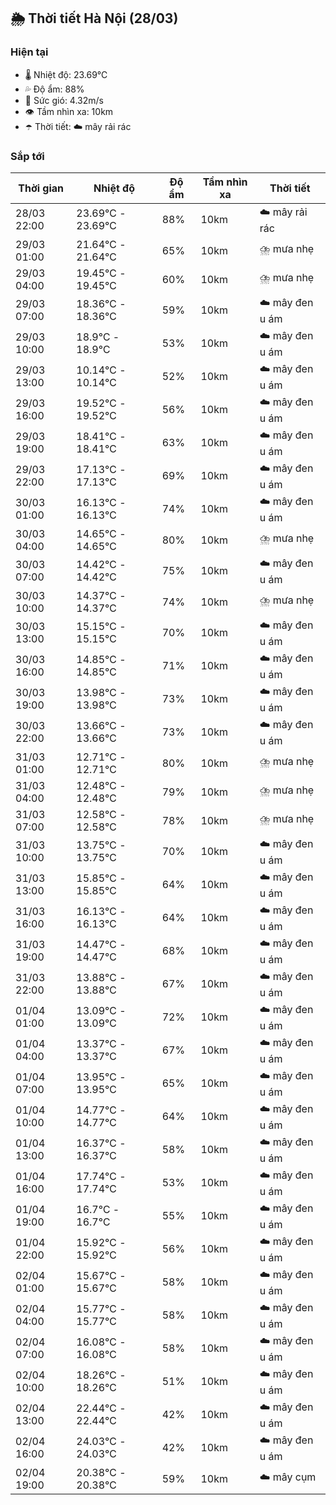 ## 🌦️ Thời tiết Hà Nội (28/03)

### Hiện tại

- 🌡️ Nhiệt độ: 23.69℃
- 💦 Độ ẩm: 88%
- 💨 Sức gió: 4.32m/s
- 👁️ Tầm nhìn xa: 10km
- ☂️ Thời tiết: ☁️ mây rải rác

### Sắp tới

| Thời gian | Nhiệt độ | Độ ẩm | Tầm nhìn xa | Thời tiết |
| --- | --- | --- | --- | --- |
| 28/03 22:00 | 23.69℃ - 23.69℃ | 88% | 10km | ☁️ mây rải rác |
| 29/03 01:00 | 21.64℃ - 21.64℃ | 65% | 10km | ⛈️ mưa nhẹ |
| 29/03 04:00 | 19.45℃ - 19.45℃ | 60% | 10km | ⛈️ mưa nhẹ |
| 29/03 07:00 | 18.36℃ - 18.36℃ | 59% | 10km | ☁️ mây đen u ám |
| 29/03 10:00 | 18.9℃ - 18.9℃ | 53% | 10km | ☁️ mây đen u ám |
| 29/03 13:00 | 10.14℃ - 10.14℃ | 52% | 10km | ☁️ mây đen u ám |
| 29/03 16:00 | 19.52℃ - 19.52℃ | 56% | 10km | ☁️ mây đen u ám |
| 29/03 19:00 | 18.41℃ - 18.41℃ | 63% | 10km | ☁️ mây đen u ám |
| 29/03 22:00 | 17.13℃ - 17.13℃ | 69% | 10km | ☁️ mây đen u ám |
| 30/03 01:00 | 16.13℃ - 16.13℃ | 74% | 10km | ☁️ mây đen u ám |
| 30/03 04:00 | 14.65℃ - 14.65℃ | 80% | 10km | ⛈️ mưa nhẹ |
| 30/03 07:00 | 14.42℃ - 14.42℃ | 75% | 10km | ☁️ mây đen u ám |
| 30/03 10:00 | 14.37℃ - 14.37℃ | 74% | 10km | ⛈️ mưa nhẹ |
| 30/03 13:00 | 15.15℃ - 15.15℃ | 70% | 10km | ☁️ mây đen u ám |
| 30/03 16:00 | 14.85℃ - 14.85℃ | 71% | 10km | ☁️ mây đen u ám |
| 30/03 19:00 | 13.98℃ - 13.98℃ | 73% | 10km | ☁️ mây đen u ám |
| 30/03 22:00 | 13.66℃ - 13.66℃ | 73% | 10km | ☁️ mây đen u ám |
| 31/03 01:00 | 12.71℃ - 12.71℃ | 80% | 10km | ⛈️ mưa nhẹ |
| 31/03 04:00 | 12.48℃ - 12.48℃ | 79% | 10km | ⛈️ mưa nhẹ |
| 31/03 07:00 | 12.58℃ - 12.58℃ | 78% | 10km | ⛈️ mưa nhẹ |
| 31/03 10:00 | 13.75℃ - 13.75℃ | 70% | 10km | ☁️ mây đen u ám |
| 31/03 13:00 | 15.85℃ - 15.85℃ | 64% | 10km | ☁️ mây đen u ám |
| 31/03 16:00 | 16.13℃ - 16.13℃ | 64% | 10km | ☁️ mây đen u ám |
| 31/03 19:00 | 14.47℃ - 14.47℃ | 68% | 10km | ☁️ mây đen u ám |
| 31/03 22:00 | 13.88℃ - 13.88℃ | 67% | 10km | ☁️ mây đen u ám |
| 01/04 01:00 | 13.09℃ - 13.09℃ | 72% | 10km | ☁️ mây đen u ám |
| 01/04 04:00 | 13.37℃ - 13.37℃ | 67% | 10km | ☁️ mây đen u ám |
| 01/04 07:00 | 13.95℃ - 13.95℃ | 65% | 10km | ☁️ mây đen u ám |
| 01/04 10:00 | 14.77℃ - 14.77℃ | 64% | 10km | ☁️ mây đen u ám |
| 01/04 13:00 | 16.37℃ - 16.37℃ | 58% | 10km | ☁️ mây đen u ám |
| 01/04 16:00 | 17.74℃ - 17.74℃ | 53% | 10km | ☁️ mây đen u ám |
| 01/04 19:00 | 16.7℃ - 16.7℃ | 55% | 10km | ☁️ mây đen u ám |
| 01/04 22:00 | 15.92℃ - 15.92℃ | 56% | 10km | ☁️ mây đen u ám |
| 02/04 01:00 | 15.67℃ - 15.67℃ | 58% | 10km | ☁️ mây đen u ám |
| 02/04 04:00 | 15.77℃ - 15.77℃ | 58% | 10km | ☁️ mây đen u ám |
| 02/04 07:00 | 16.08℃ - 16.08℃ | 58% | 10km | ☁️ mây đen u ám |
| 02/04 10:00 | 18.26℃ - 18.26℃ | 51% | 10km | ☁️ mây đen u ám |
| 02/04 13:00 | 22.44℃ - 22.44℃ | 42% | 10km | ☁️ mây đen u ám |
| 02/04 16:00 | 24.03℃ - 24.03℃ | 42% | 10km | ☁️ mây đen u ám |
| 02/04 19:00 | 20.38℃ - 20.38℃ | 59% | 10km | ☁️ mây cụm |

